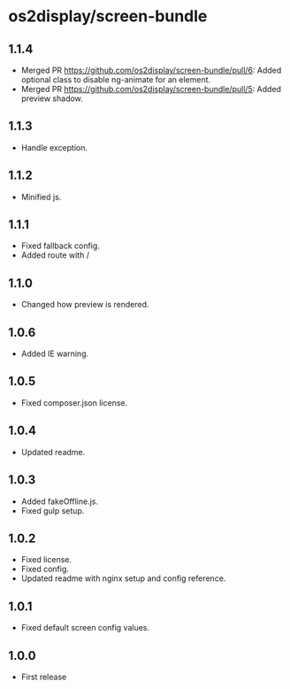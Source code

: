 # os2display/screen-bundle

## 1.1.4

* Merged PR https://github.com/os2display/screen-bundle/pull/6: Added optional class to disable ng-animate for an element.
* Merged PR https://github.com/os2display/screen-bundle/pull/5: Added preview shadow.

## 1.1.3

* Handle exception.

## 1.1.2

* Minified js.

## 1.1.1

* Fixed fallback config.
* Added route with /

## 1.1.0

* Changed how preview is rendered.

## 1.0.6

* Added IE warning.

## 1.0.5

* Fixed composer.json license.

## 1.0.4

* Updated readme.

## 1.0.3

* Added fakeOffline.js.
* Fixed gulp setup.

## 1.0.2

* Fixed license.
* Fixed config.
* Updated readme with nginx setup and config reference.

## 1.0.1

* Fixed default screen config values.

## 1.0.0

* First release
